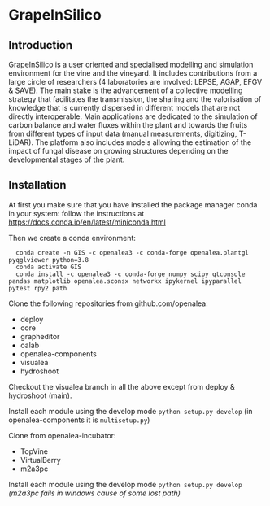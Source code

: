 # GrapeInSilico

## Introduction
GrapeInSilico is a user oriented and specialised modelling and simulation environment for the vine and the vineyard. It includes contributions from a large circle of researchers (4 laboratories are involved: LEPSE, AGAP, EFGV & SAVE). The main stake is the advancement of a collective modelling strategy that facilitates the transmission, the sharing and the valorisation of knowledge that is currently dispersed in different models that are not directly interoperable. Main applications are dedicated to the simulation of carbon balance and water fluxes within the plant and towards the fruits from different types of input data (manual measurements, digitizing, T-LiDAR). The platform also includes models allowing the estimation of the impact of fungal disease on growing structures depending on the developmental stages of the plant.

## Installation

At first you make sure that you have installed the package manager conda in your system: follow the instructions at https://docs.conda.io/en/latest/miniconda.html

Then we create a conda environment:

      conda create -n GIS -c openalea3 -c conda-forge openalea.plantgl pyqglviewer python=3.8
      conda activate GIS
      conda install -c openalea3 -c conda-forge numpy scipy qtconsole pandas matplotlib openalea.sconsx networkx ipykernel ipyparallel pytest rpy2 path

Clone the following repositories from github.com/openalea:

*    deploy
*    core
*    grapheditor
*    oalab
*    openalea-components
*    visualea
*    hydroshoot

Checkout the visualea branch in all the above except from deploy & hydroshoot (main).

Install each module using the develop mode
```python setup.py develop```     (in openalea-components it is ```multisetup.py```)

Clone from openalea-incubator:
    
*    TopVine
*    VirtualBerry
*    m2a3pc

Install each module using the develop mode
```python setup.py develop```    _(m2a3pc fails in windows cause of some lost path)_
